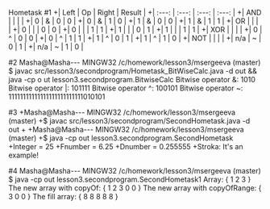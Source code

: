 Hometask
#1
 +| Left | Op | Right | Result |
 +| :---:  | :---:  | :---:  | :---:  |
 +| AND |  |  |  |
 +| 0 | & | 0 | 0 |
 +| 0 | & | 1 | 0 |
 +| 1 | & | 0 | 0 |
 +| 1 | & | 1 | 1 |
 +| OR |  |  |  |
 +| 0 | \| | 0 | 0 |
 +| 0 | \| | 1 | 1 |
 +| 1 | \| | 0 | 1 |
 +| 1 | \| | 1 | 1 |
 +| XOR |  |  |  |
 +| 0 | ^ | 0 | 0 |
 +| 0 | ^ | 1 | 1 |
 +| 1 | ^ | 0 | 1 |
 +| 1 | ^ | 1 | 0 |
 +| NOT |  |  |  |
 +| n/a  | ~ | 0 | 1 |
 +| n/a  | ~ | 1 | 0 |
 
#2
Masha@Masha--- MINGW32 /c/homework/lesson3/msergeeva (master)
$ javac src/lesson3/secondprogram/Hometask_BitWiseCalc.java -d out && java -cp o                                                                                                                ut lesson3.secondprogram.BitwiseCalc
Bitwise operator &: 1010
Bitwise operator |: 101111
Bitwise operator ^: 100101
Bitwise operator ~: 11111111111111111111111111010101

#3
+Masha@Masha--- MINGW32 /c/homework/lesson3/msergeeva (master)
+$ javac src/lesson3/secondprogram/SecondHometask.java -d out
+
+Masha@Masha--- MINGW32 /c/homework/lesson3/msergeeva (master)
+$ java -cp out lesson3.secondprogram.SecondHometask
+Integer = 25
+Fnumber = 6.25
+Dnumber = 0.255555
+Stroka: It's an example!

#4
Masha@Masha--- MINGW32 /c/homework/lesson3/msergeeva (master)
$ java -cp out lesson3.secondprogram.SecondHometask1
Array: { 1 2 3 }
The new array with copyOf: { 1 2 3 0 0 }
The new array with copyOfRange: { 3 0 0 }
The fill array: { 8 8 8 8 8 }

